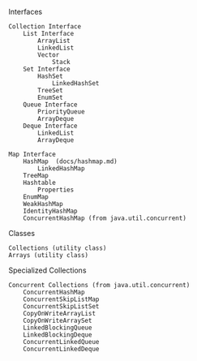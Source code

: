 
Interfaces

    Collection Interface
        List Interface
            ArrayList
            LinkedList
            Vector
                Stack
        Set Interface
            HashSet
                LinkedHashSet
            TreeSet
            EnumSet
        Queue Interface
            PriorityQueue
            ArrayDeque
        Deque Interface
            LinkedList
            ArrayDeque

    Map Interface
        HashMap  (docs/hashmap.md)
            LinkedHashMap
        TreeMap
        Hashtable
            Properties
        EnumMap
        WeakHashMap
        IdentityHashMap
        ConcurrentHashMap (from java.util.concurrent)

Classes

    Collections (utility class)
    Arrays (utility class)

Specialized Collections

    Concurrent Collections (from java.util.concurrent)
        ConcurrentHashMap
        ConcurrentSkipListMap
        ConcurrentSkipListSet
        CopyOnWriteArrayList
        CopyOnWriteArraySet
        LinkedBlockingQueue
        LinkedBlockingDeque
        ConcurrentLinkedQueue
        ConcurrentLinkedDeque
